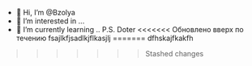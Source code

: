 - 👋 Hi, I’m @Bzolya
- 👀 I’m interested in ...
- 🌱 I’m currently learning ..
P.S. Doter
<<<<<<< Обновлено вверх по течению
fsajlkfjsadlkjflkasjlj
=======
dfhskajfkakfh
>>>>>>> Stashed changes

<!---
Bzolya/Bzolya is a ✨ special ✨ repository because its `README.md` (this file) appears on your GitHub profile.
You can click the Preview link to take a look at your changes.
--->
